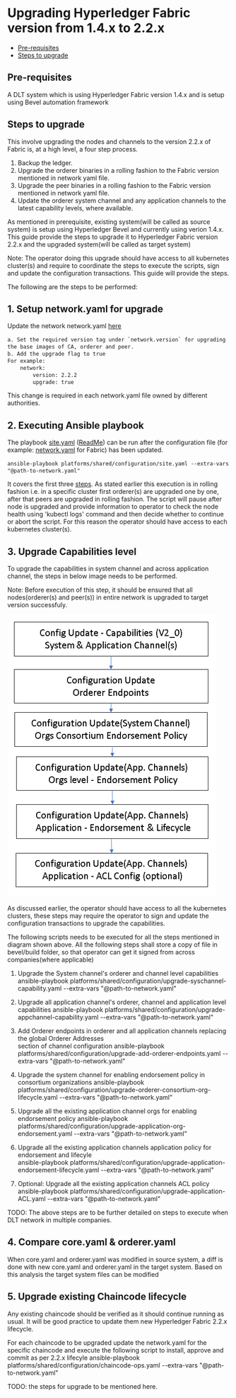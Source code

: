 [//]: # (##############################################################################################)
[//]: # (Copyright Accenture. All Rights Reserved.)
[//]: # (SPDX-License-Identifier: Apache-2.0)
[//]: # (##############################################################################################)

<a name = "upgrading-fabric"></a>
# Upgrading Hyperledger Fabric version from 1.4.x to 2.2.x

- [Pre-requisites](#pre_req)
- [Steps to upgrade](#upgrade_steps)

<a name = "pre_req"></a>
## Pre-requisites
A DLT system which is using Hyperledger Fabric version 1.4.x and is setup using Bevel automation framework

<a name = "upgrade_steps"></a>
## Steps to upgrade
This involve upgrading the nodes and channels to the version 2.2.x of Fabric is, at a high level, a four step process.

1. Backup the ledger.
2. Upgrade the orderer binaries in a rolling fashion to the Fabric version mentioned in network yaml file.
3. Upgrade the peer binaries in a rolling fashion to the Fabric version mentioned in network yaml file.
4. Update the orderer system channel and any application channels to the latest capability levels, where available.

As mentioned in prerequisite, existing system(will be called as source system) is setup using Hyperledger Bevel and currently using verion 1.4.x. This guide provide the steps to upgrade it to Hyperledger Fabric version 2.2.x and the upgraded system(will be called as target system)

Note: The operator doing this upgrade should have access to all kubernetes cluster(s) and require to coordinate the steps to execute the scripts, sign and update the configuration transactions. This guide will provide the steps.

The following are the steps to be  performed:
## 1. Setup network.yaml for upgrade
Update the network network.yaml [here](https://github.com/hyperledger/bevel/tree/main/platforms/hyperledger-fabric/configuration/samples/network-fabricv2.yaml)
 
	a. Set the required version tag under `network.version` for upgrading the base images of CA, orderer and peer.
	b. Add the upgrade flag to true
	For example:
		network:
	  		version: 2.2.2
			upgrade: true			

This change is required in each network.yaml file owned by different authorities.

## 2. Executing Ansible playbook
The playbook [site.yaml](https://github.com/hyperledger/bevel/tree/main/platforms/shared/configuration/site.yaml) ([ReadMe](https://github.com/hyperledger/bevel/tree/main/platforms/shared/configuration/)) can be run after the configuration file (for example: [network.yaml](https://github.com/hyperledger/bevel/tree/main/platforms/hyperledger-fabric/configuration/samples/network-fabricv2.yaml) for Fabric) has been updated.
```
ansible-playbook platforms/shared/configuration/site.yaml --extra-vars "@path-to-network.yaml"
```
It covers the first three [steps](#upgrade_steps). As stated earlier this execution is in rolling fashion i.e. in a specific cluster first orderer(s) are upgraded one by one, after that peers are upgraded in rolling fashion. The script will pause after node is upgraded and provide information to operator to check the node health using 'kubectl logs' command and then decide whether to continue or abort the script. For this reason the operator should have access to each kubernetes cluster(s).

## 3. Upgrade Capabilities level
To upgrade the capabilities in system channel and across application channel, the steps in below image needs to be performed. 

Note: Before execution of this step, it should be ensured that all nodes(orderer(s) and peer(s)) in entire network is upgraded to target version successfuly.

![](./../_static/upgrade_channel.png)


As discussed earlier, the operator should have access to all the kubernetes clusters, these steps may require the operator to sign and update the configuration transactions to upgrade the capabilities.

The following scripts needs to be executed for all the steps mentioned in diagram shown above. All the following steps shall store a copy of file in bevel/build folder, so that operator can get it signed from across companies(where applicable) 

1.	Upgrade the System channel's orderer and channel level capabilities
	ansible-playbook platforms/shared/configuration/upgrade-syschannel-capability.yaml --extra-vars "@path-to-network.yaml"

2.	Upgrade all application channel's orderer, channel and application level capabilities
	ansible-playbook platforms/shared/configuration/upgrade-appchannel-capability.yaml --extra-vars "@path-to-network.yaml"

3.	Add Orderer endpoints in orderer and all application channels replacing the global Orderer Addresses  	 
	section of channel configuration
	ansible-playbook platforms/shared/configuration/upgrade-add-orderer-endpoints.yaml --extra-vars "@path-to-network.yaml"

4.	Upgrade the system channel for enabling endorsement policy in consortium organizations
	ansible-playbook platforms/shared/configuration/upgrade-orderer-consortium-org-lifecycle.yaml --extra-vars "@path-to-network.yaml"

5.	Upgrade all the existing application channel orgs for enabling endorsement policy
	ansible-playbook platforms/shared/configuration/upgrade-application-org-endorsement.yaml --extra-vars "@path-to-network.yaml"

6. 	Upgrade all the existing application channels application policy for endorsement and lifecyle 			
	ansible-playbook platforms/shared/configuration/upgrade-application-endorsement-lifecycle.yaml --extra-vars "@path-to-network.yaml"

7. Optional: Upgrade all the existing application channels ACL policy
	ansible-playbook platforms/shared/configuration/upgrade-application-ACL.yaml --extra-vars "@path-to-network.yaml"

TODO: The above steps are to be further detailed on steps to execute when DLT network in multiple companies.

## 4. Compare core.yaml & orderer.yaml
When core.yaml and orderer.yaml was modified in source system, a diff is done with new core.yaml and orderer.yaml in the target system. Based on this analysis the target system files can be modified

## 5. Upgrade existing Chaincode lifecycle
Any existing chaincode should be verified as it should continue running as usual. It will be good practice to update them new Hyperledger Fabric 2.2.x lifecycle.

For each chaincode to be upgraded update the network.yaml for the specific chaincode and execute the following script to install, approve and commit as per 2.2.x lifecyle
ansible-playbook platforms/shared/configuration/chaincode-ops.yaml --extra-vars "@path-to-network.yaml"

TODO: the steps for upgrade to be mentioned here.
